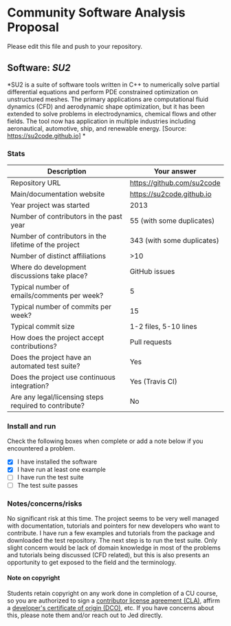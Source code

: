 # Community Software Analysis Proposal
Please edit this file and push to your repository.

## Software: *SU2*

*SU2 is a suite of software tools written in C++ to numerically solve partial differential equations and perform PDE constrained optimization on unstructured meshes. The primary applications are computational fluid dynamics (CFD) and aerodynamic shape optimization, but it has been extended to solve problems in electrodynamics, chemical flows and other fields. The tool now has application in multiple industries including aeronautical, automotive, ship, and renewable energy. [Source: https://su2code.github.io] *

### Stats

| Description | Your answer |
|---------|-----------|
| Repository URL | https://github.com/su2code |
| Main/documentation website | https://su2code.github.io |
| Year project was started | 2013 |
| Number of contributors in the past year | 55 (with some duplicates) |
| Number of contributors in the lifetime of the project | 343 (with some duplicates)  |
| Number of distinct affiliations | >10 |
| Where do development discussions take place? | GitHub issues  |
| Typical number of emails/comments per week? | 5 |
| Typical number of commits per week? | 15 |
| Typical commit size | 1-2 files, 5-10 lines |
| How does the project accept contributions? | Pull requests |
| Does the project have an automated test suite? | Yes |
| Does the project use continuous integration? | Yes (Travis CI) |
| Are any legal/licensing steps required to contribute? | No |

### Install and run

Check the following boxes when complete or add a note below if you
encountered a problem.

- [X] I have installed the software
- [X] I have run at least one example
- [ ] I have run the test suite
- [ ] The test suite passes

### Notes/concerns/risks

No significant risk at this time. The project seems to be very well managed with documentation, tutorials and pointers for new developers who want to contribute. I have run a few examples and tutorials from the package and downloaded the test repository. The next step is to run the test suite. Only slight concern would be lack of domain knowledge in most of the problems and tutorials being discussed (CFD related), but this is also presents an opportunity to get exposed to the field and the terminology. 

#### Note on copyright
Students retain copyright on any work done in completion of a CU
course, so you are authorized to sign a [contributor license
agreement (CLA)](https://en.wikipedia.org/wiki/Contributor_License_Agreement),
affirm a [developer's certificate of
origin (DCO)](https://en.wikipedia.org/wiki/Developer_Certificate_of_Origin),
etc.  If you have concerns about this, please note them and/or reach
out to Jed directly.
